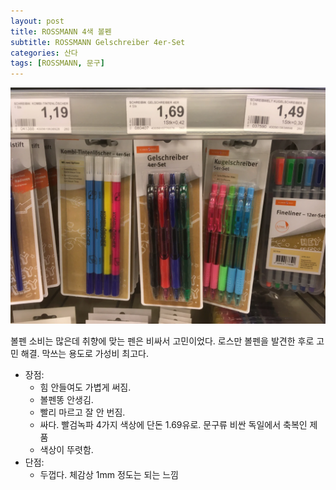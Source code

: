 ```yaml
---
layout: post
title: ROSSMANN 4색 볼펜
subtitle: ROSSMANN Gelschreiber 4er-Set
categories: 산다
tags: [ROSSMANN, 문구]
---
```

![Gelschreiber](/assets/images/posts/IMG_2874.webp)

볼펜 소비는 많은데 취향에 맞는 펜은 비싸서 고민이었다. 로스만 볼펜을 발견한 후로 고민 해결. 막쓰는 용도로 가성비 최고다.

- 장점:
  - 힘 안들여도 가볍게 써짐.
  - 볼펜똥 안생김.
  - 빨리 마르고 잘 안 번짐.
  - 싸다. 빨검녹파 4가지 색상에 단돈 1.69유로. 문구류 비싼 독일에서 축복인 제품
  - 색상이 뚜렷함.
- 단점:
  - 두껍다. 체감상 1mm 정도는 되는 느낌
